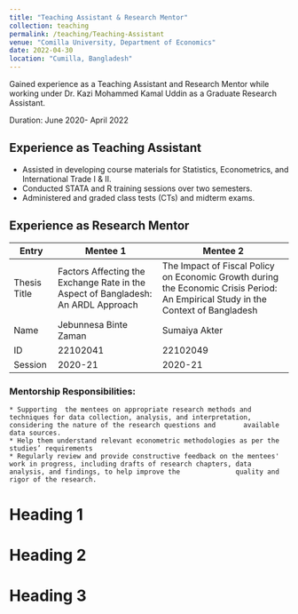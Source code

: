 ```yaml
---
title: "Teaching Assistant & Research Mentor"
collection: teaching
permalink: /teaching/Teaching-Assistant
venue: "Comilla University, Department of Economics"
date: 2022-04-30
location: "Cumilla, Bangladesh"
---
```

Gained experience as a Teaching Assistant and Research Mentor while working under Dr. Kazi Mohammed Kamal Uddin as a Graduate Research Assistant.

Duration: June 2020- April 2022

## Experience as Teaching Assistant
  *  Assisted in developing course materials for Statistics, Econometrics, and International Trade I & II.
  *  Conducted STATA and R training sessions over two semesters.
  *  Administered and graded class tests (CTs) and midterm exams.

## Experience as Research Mentor

| Entry            |                                   Mentee   1                                        |                                     Mentee 2                          |
| --------         |-------------------------------------------------------------------------------------|-----------------------------------------------------------------------|
| Thesis Title     | Factors Affecting the Exchange Rate in the Aspect of Bangladesh: An ARDL Approach   | The Impact of Fiscal Policy on Economic Growth during the Economic Crisis                                                                                                                   Period: An Empirical Study in the  Context of Bangladesh             |
| Name             | Jebunnesa Binte Zaman                                                               | Sumaiya Akter                                                         |
| ID               | 22102041                                                                            | 22102049                                                              |
| Session          | 2020-21                                                                             | 2020-21                                                               |


### Mentorship Responsibilities: 
    * Supporting  the mentees on appropriate research methods and techniques for data collection, analysis, and interpretation, considering the nature of the research questions and       available data sources.
    * Help them understand relevant econometric methodologies as per the studies’ requirements 
    * Regularly review and provide constructive feedback on the mentees' work in progress, including drafts of research chapters, data analysis, and findings, to help improve the              quality and rigor of the research.








Heading 1
======

Heading 2
======

Heading 3
======
